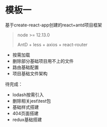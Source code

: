 # 模板一
基于create-react-app创建的react+antd项目框架

>node >= 12.13.0
> 
> AntD + less + axios + react-router

+ 按需加载
+ 删除部分基础项目用不上的文件
+ 路由基础配置
+ 项目基础文件架构

待完成：
+ lodash按需引入
+ 删除相关jest\test包
+ 基础样式搭建
+ 404页面搭建
+ redux基础搭建